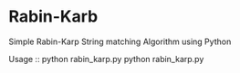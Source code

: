 
# Rabin-Karb

Simple Rabin-Karp String matching Algorithm using Python

Usage :: python rabin_karp.py <String> <SubString> 
         python rabin_karp.py
